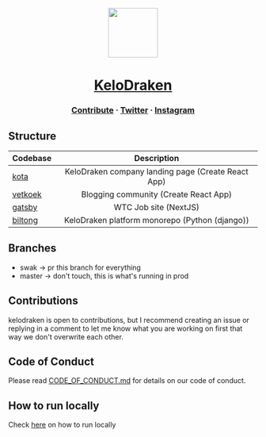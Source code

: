 <a href="https://www.kelodraken.com/">
    <p align="center">
        <img height=100 src="https://i.imgur.com/yk842xK.png"/>
    </p>
    <h1 align="center">
    KeloDraken
    </h1>
</a>

<h3 align="center">
  <a href="https://github.com/KeloDraken/KeloDraken.com/blob/master/CONTRIBUTING.md">Contribute</a>
  <span> · </span>
  <a href="https://twitter.com/kelodraken/">Twitter</a>
  <span> · </span>
  <a href="https://instagram.com/kelodraken/">Instagram</a>
</h3>

## Structure

| Codebase           |                    Description                     |
| :----------------- | :------------------------------------------------: |
| [kota](kota)       | KeloDraken company landing page (Create React App) |
| [vetkoek](vetkoek) |       Blogging community (Create React App)        |
| [gatsby](gatsby)   |               WTC Job site (NextJS)                |
| [biltong](biltong) |   KeloDraken platform monorepo (Python (django))   |

## Branches

- swak -> pr this branch for everything
- master -> don't touch, this is what's running in prod

## Contributions

kelodraken is open to contributions, but I recommend creating an issue or replying in a comment to let me know what you are working on first that way we don't overwrite each other.

## Code of Conduct

Please read [CODE_OF_CONDUCT.md](https://github.com/KeloDraken/KeloDrake/blob/master/CODE_OF_CONDUCT.md) for details on our code of conduct.

## How to run locally

Check [here](https://github.com/KeloDraken/KeloDrake/blob/master/CONTRIBUTING.md#quickstart-local-development) on how to run locally
